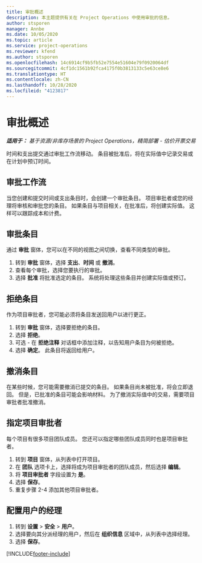 ```yaml
---
title: 审批概述
description: 本主题提供有关在 Project Operations 中使用审批的信息。
author: stsporen
manager: Annbe
ms.date: 10/05/2020
ms.topic: article
ms.service: project-operations
ms.reviewer: kfend
ms.author: stsporen
ms.openlocfilehash: 14c6914cf9b5fb52e7554e51604e79f0920064df
ms.sourcegitcommit: 4cf1dc1561b92fca4175f0b3813133c5e63ce8e6
ms.translationtype: HT
ms.contentlocale: zh-CN
ms.lasthandoff: 10/28/2020
ms.locfileid: "4123817"
---
```

# <a name="approvals-overview"></a>审批概述

_**适用于：** 基于资源/非库存场景的 Project Operations，精简部署 - 估价开票交易_

时间和支出提交通过审批工作流移动。 条目被批准后，将在实际值中记录交易或在计划中预订时间。

## <a name="approvals-workflow"></a>审批工作流
当您创建和提交时间或支出条目时，会创建一个审批条目。 项目审批者或您的经理将审核和审批您的条目。 如果条目与项目相关，在批准后，将创建实际值。 这样可以跟踪成本和计费。 

## <a name="approve-an-entry"></a>审批条目
通过 **审批** 窗体，您可以在不同的视图之间切换，查看不同类型的审批。
  
1. 转到 **审批** 窗体，选择 **支出**、**时间** 或 **撤消**。
2. 查看每个审批，选择您要执行的审批。
3. 选择 **批准** 将批准选定的条目。
系统将处理这些条目并创建实际值或预订。

## <a name="reject-an-entry"></a>拒绝条目
作为项目审批者，您可能必须将条目发送回用户以进行更正。
  
1. 转到 **审批** 窗体，选择要拒绝的条目。 
2. 选择 **拒绝**。
3. 可选 - 在 **拒绝注释** 对话框中添加注释，以告知用户条目为何被拒绝。
4. 选择 **确定**。 此条目将返回给用户。
  
## <a name="recall-entries"></a>撤消条目
在某些时候，您可能需要撤消已提交的条目。 如果条目尚未被批准，将会立即退回。 但是，已批准的条目可能会影响材料。 为了撤消实际值中的交易，需要项目审批者批准撤消。

## <a name="specify-project-approvers"></a>指定项目审批者
每个项目有很多项目团队成员。 您还可以指定哪些团队成员同时也是项目审批者。

1. 转到 **项目** 窗体，从列表中打开项目。
2. 在 **团队** 选项卡上，选择将成为项目审批者的团队成员，然后选择 **编辑**。
3. 将 **项目审批者** 字段设置为 **是**。
4. 选择 **保存**。
5. 重复步骤 2-4 添加其他项目审批者。

## <a name="configure-the-users-manager"></a>配置用户的经理

1. 转到 **设置** > **安全** > **用户**。
2. 选择要向其分派经理的用户，然后在 **组织信息** 区域中，从列表中选择经理。 
3. 选择 **保存**。




[!INCLUDE[footer-include](../includes/footer-banner.md)]
